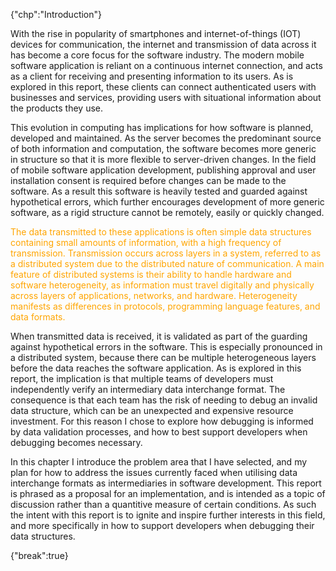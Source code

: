 {"chp":"Introduction"}

With the rise in popularity of smartphones and internet-of-things (IOT) devices for communication, the internet and transmission of data across it has become a core focus for the software industry. The modern mobile software application is reliant on a continuous internet connection, and acts as a client for receiving and presenting information to its users. As is explored in this report, these clients can connect authenticated users with businesses and services, providing users with situational information about the products they use.

This evolution in computing has implications for how software is planned, developed and maintained. As the server becomes the predominant source of both information and computation, the software becomes more generic in structure so that it is more flexible to server-driven changes. In the field of mobile software application development, publishing approval and user installation consent is required before changes can be made to the software. As a result this software is heavily tested and guarded against hypothetical errors, which further encourages development of more generic software, as a rigid structure cannot be remotely, easily or quickly changed.

<div style="color:orange">
The data transmitted to these applications is often simple data structures containing small amounts of information, with a high frequency of transmission. Transmission occurs across layers in a system, referred to as a distributed system due to the distributed nature of communication. A main feature of distributed systems is their ability to handle hardware and software heterogeneity, as information must travel digitally and physically across layers of applications, networks, and hardware. Heterogeneity manifests as differences in protocols, programming language features, and data formats.
</div>

When transmitted data is received, it is validated as part of the guarding against hypothetical errors in the software. This is especially pronounced in a distributed system, because there can be multiple heterogeneous layers before the data reaches the software application. As is explored in this report, the implication is that multiple teams of developers must independently verify an intermediary data interchange format. The consequence is that each team has the risk of needing to debug an invalid data structure, which can be an unexpected and expensive resource investment. For this reason I chose to explore how debugging is informed by data validation processes, and how to best support developers when debugging becomes necessary.

In this chapter I introduce the problem area that I have selected, and my plan for how to address the issues currently faced when utilising data interchange formats as intermediaries in software development. This report is phrased as a proposal for an implementation, and is intended as a topic of discussion rather than a quantitive measure of certain conditions. As such the intent with this report is to ignite and inspire further interests in this field, and more specifically in how to support developers when debugging their data structures.

{"break":true}